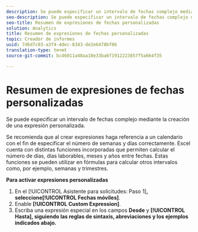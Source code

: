 ```yaml
---
description: Se puede especificar un intervalo de fechas complejo mediante la creación de una expresión personalizada.
seo-description: Se puede especificar un intervalo de fechas complejo mediante la creación de una expresión personalizada.
seo-title: Resumen de expresiones de fechas personalizadas
solution: Analytics
title: Resumen de expresiones de fechas personalizadas
topic: Creador de informes
uuid: 7d6d7c03-a3f4-4dec-8343-de2e6478bf06
translation-type: tm+mt
source-git-commit: bc46011a48aa18e33ba6f1912223857f5a664f35

---
```



# Resumen de expresiones de fechas personalizadas

Se puede especificar un intervalo de fechas complejo mediante la creación de una expresión personalizada.

Se recomienda que al crear expresiones haga referencia a un calendario con el fin de especificar el número de semanas y días correctamente. Excel cuenta con distintas funciones incorporadas que permiten calcular el número de días, días laborables, meses y años entre fechas. Estas funciones se pueden utilizar en fórmulas para calcular otros intervalos como, por ejemplo, semanas y trimestres.

**Para activar expresiones personalizadas**

1. En el [!UICONTROL Asistente para solicitudes: Paso 1]**, seleccione[!UICONTROL Fechas móviles]**.
1. Enable **[!UICONTROL Custom Expression]**.
1. Escriba una expresión especial en los campos **Desde** y **[!UICONTROL Hasta], siguiendo las reglas de sintaxis, abreviaciones y los ejemplos indicados abajo.**
